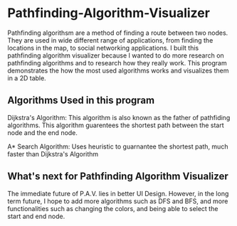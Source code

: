 # Pathfinding-Algorithm-Visualizer

Pathfinding algorithsm are a method of finding a route between two nodes. They are used in wide different range of applications, from finding the locations in the map, to social networking applications. I built this pathfinding algorithm visualizer because I wanted to do more research on pathfinding algorithms and to research how they really work. This program demonstrates the how the most used algorithms works and visualizes them in a 2D table.

## Algorithms Used in this program

Dijkstra's Algorithm: This algorithm is also known as the father of pathfiding algorithms. This algorithm guarentees the shortest path between the start node and the end node. 

A* Search Algorithm: Uses heuristic to guarnantee the shortest path, much faster than Dijkstra's Algorithm


## What's next for Pathfinding Algorithm Visualizer

The immediate future of P.A.V. lies in better UI Design. However, in the long term future, I hope to add more algorithms such as DFS and BFS, and more functionalities such as changing the colors, and being able to select the start and end node.
